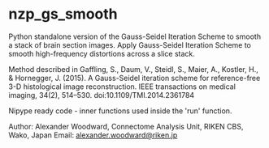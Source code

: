 # nzp_gs_smooth
Python standalone version of the Gauss-Seidel Iteration Scheme to smooth a stack of brain section images.
Apply Gauss-Seidel Iteration Scheme to smooth high-frequency distortions across a slice stack.

Method described in Gaffling, S., Daum, V., Steidl, S., Maier, A., Kostler, H., & Hornegger, J. (2015). 
A Gauss-Seidel iteration scheme for reference-free 3-D histological image reconstruction. 
IEEE transactions on medical imaging, 34(2), 514–530. doi:10.1109/TMI.2014.2361784

Nipype ready code - inner functions used inside the 'run' function.

Author: Alexander Woodward, Connectome Analysis Unit, RIKEN CBS, Wako, Japan
Email: alexander.woodward@riken.jp

